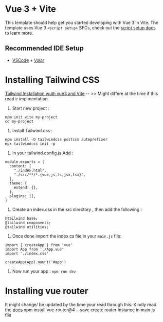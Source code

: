 # Vue 3 + Vite

This template should help get you started developing with Vue 3 in Vite. The template uses Vue 3 `<script setup>` SFCs, check out the [script setup docs](https://v3.vuejs.org/api/sfc-script-setup.html#sfc-script-setup) to learn more.

## Recommended IDE Setup

- [VSCode](https://code.visualstudio.com/) + [Volar](https://marketplace.visualstudio.com/items?itemName=johnsoncodehk.volar)


# Installing Tailwind CSS  

[Tailwind Installation wuth vue3 and Vite](https://tailwindcss.com/docs/guides/vite) -- >> Might differe at the time if this read ir implmentation 
 
1. Start new project :
```
npm init vite my-project
cd my-project

```
1. Install Tailwind.css :
```
npm install -D tailwindcss postcss autoprefixer
npx tailwindcss init -p
```

1. In your tailwind.config.js Add : 
```
module.exports = {
  content: [
    "./index.html",
    "./src/**/*.{vue,js,ts,jsx,tsx}",
  ],
  theme: {
    extend: {},
  },
  plugins: [],
}
```

1. Create an index.css in the src directory , then add the following :
 ```
@tailwind base;
@tailwind components;
@tailwind utilities;
 ```
1. Once done import the index.cs file in your  `main.js` file:  

```
import { createApp } from 'vue'
import App from './App.vue'
import './index.css'

createApp(App).mount('#app')
```

1. Now run your app : `npm run dev`

# Installing vue router 
It might change/ be updated by the time your read through this. Kindly read the [docs](https://next.router.vuejs.org/installation.html#npm)
npm install vue-router@4 --save
create router instance in main.js file
